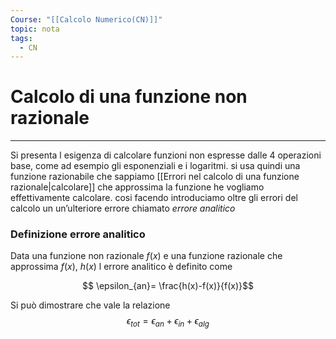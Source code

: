 ```yaml
---
Course: "[[Calcolo Numerico(CN)]]"
topic: nota
tags:
  - CN
---
```


# Calcolo di una funzione non razionale
---
Si presenta l esigenza di calcolare funzioni non espresse dalle 4 operazioni base, come ad esempio gli esponenziali e i logaritmi. si usa quindi una funzione razionabile che sappiamo  [[Errori nel calcolo di una funzione razionale|calcolare]] che approssima la funzione he vogliamo effettivamente calcolare.  cosi facendo introduciamo oltre gli errori del calcolo un  un’ulteriore errore chiamato _errore analitico_


### Definizione errore analitico
Data una funzione non razionale $f(x)$ e una funzione razionale che approssima $f(x),$ $h(x)$ l errore analitico è definito come 

$$ \epsilon_{an}= \frac{h(x)-f(x)}{f(x)}$$


Si può dimostrare che vale la relazione 
$$\epsilon_{tot} = \epsilon_{an}+\epsilon_{in}+\epsilon_{alg}$$


